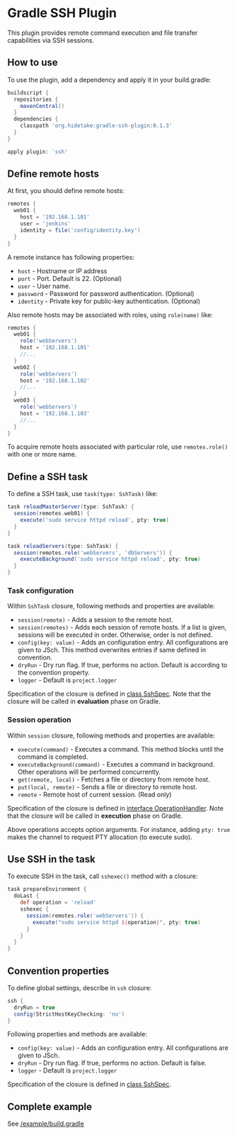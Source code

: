 Gradle SSH Plugin
=================

This plugin provides remote command execution and file transfer capabilities via SSH sessions.


How to use
----------

To use the plugin, add a dependency and apply it in your build.gradle:

```groovy
buildscript {
  repositories {
    mavenCentral()
  }
  dependencies {
    classpath 'org.hidetake:gradle-ssh-plugin:0.1.3'
  }
}

apply plugin: 'ssh'
```


Define remote hosts
-------------------

At first, you should define remote hosts:

```groovy
remotes {
  web01 {
    host = '192.168.1.101'
    user = 'jenkins'
    identity = file('config/identity.key')
  }
}
```

A remote instance has following properties:

  * `host` - Hostname or IP address
  * `port` - Port. Default is 22. (Optional)
  * `user` - User name.
  * `password` - Password for password authentication. (Optional)
  * `identity` - Private key for public-key authentication. (Optional)

Also remote hosts may be associated with roles, using `role(name)` like:

```groovy
remotes {
  web01 {
    role('webServers')
    host = '192.168.1.101'
    //...
  }
  web02 {
    role('webServers')
    host = '192.168.1.102'
    //...
  }
  web03 {
    role('webServers')
    host = '192.168.1.103'
    //...
  }
}
```

To acquire remote hosts associated with particular role, use `remotes.role()` with one or more name.


Define a SSH task
-----------------

To define a SSH task, use `task(type: SshTask)` like:

```groovy
task reloadMasterServer(type: SshTask) {
  session(remotes.web01) {
    execute('sudo service httpd reload', pty: true)
  }
}

task reloadServers(type: SshTask) {
  session(remotes.role('webServers', 'dbServers')) {
    executeBackground('sudo service httpd reload', pty: true)
  }
}
```


### Task configuration

Within `SshTask` closure, following methods and properties are available:
  * `session(remote)` - Adds a session to the remote host.
  * `session(remotes)` - Adds each session of remote hosts. If a list is given, sessions will be executed in order. Otherwise, order is not defined.
  * `config(key: value)` - Adds an configuration entry. All configurations are given to JSch. This method overwrites entries if same defined in convention.
  * `dryRun` - Dry run flag. If true, performs no action. Default is according to the convention property.
  * `logger` - Default is `project.logger`

Specification of the closure is defined in [class SshSpec](gradle-ssh-plugin/blob/master/src/main/groovy/org/hidetake/gradle/ssh/api/SshSpec.groovy).
Note that the closure will be called in **evaluation** phase on Gradle.


### Session operation

Within `session` closure, following methods and properties are available:
  * `execute(command)` - Executes a command. This method blocks until the command is completed.
  * `executeBackground(command)` - Executes a command in background. Other operations will be performed concurrently.
  * `get(remote, local)` - Fetches a file or directory from remote host.
  * `put(local, remote)` - Sends a file or directory to remote host.
  * `remote` - Remote host of current session. (Read only)

Specification of the closure is defined in [interface OperationHandler](gradle-ssh-plugin/blob/master/src/main/groovy/org/hidetake/gradle/ssh/api/OperationHandler.groovy).
Note that the closure will be called in **execution** phase on Gradle.

Above operations accepts option arguments.
For instance, adding `pty: true` makes the channel to request PTY allocation (to execute sudo).


Use SSH in the task
-------------------

To execute SSH in the task, call `sshexec()` method with a closure:

```groovy
task prepareEnvironment {
  doLast {
    def operation = 'reload'
    sshexec {
      session(remotes.role('webServers')) {
        execute("sudo service httpd ${operation}", pty: true)
      }
    }
  }
}
```


Convention properties
---------------------

To define global settings, describe in `ssh` closure:

```groovy
ssh {
  dryRun = true
  config(StrictHostKeyChecking: 'no')
}
```

Following properties and methods are available:

  * `config(key: value)` - Adds an configuration entry. All configurations are given to JSch.
  * `dryRun` - Dry run flag. If true, performs no action. Default is false.
  * `logger` - Default is `project.logger`

Specification of the closure is defined in [class SshSpec](gradle-ssh-plugin/blob/master/src/main/groovy/org/hidetake/gradle/ssh/api/SshSpec.groovy).


Complete example
----------------

See [/example/build.gradle](gradle-ssh-plugin/blob/master/example/build.gradle)
